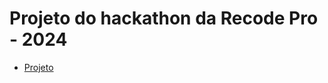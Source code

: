 <h1>Projeto do hackathon da <strong>Recode Pro</strong> - 2024</h1>

<ul>
  <li><a href="https://vinicius-rocha-dev.github.io/recode_pro/">Projeto</a></li>
</ul>
